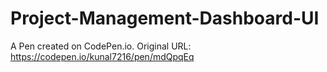 # Project-Management-Dashboard-UI

A Pen created on CodePen.io. Original URL: https://codepen.io/kunal7216/pen/mdQpqEq
